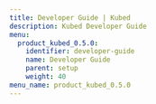 ```yaml
---
title: Developer Guide | Kubed
description: Kubed Developer Guide
menu:
  product_kubed_0.5.0:
    identifier: developer-guide
    name: Developer Guide
    parent: setup
    weight: 40
menu_name: product_kubed_0.5.0
---
```



